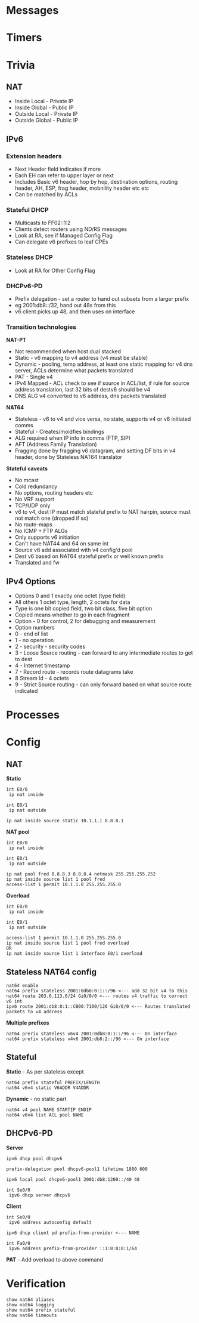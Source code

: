 # Messages

# Timers

# Trivia

## NAT

* Inside Local - Private IP
* Inside Global - Public IP
* Outside Local - Private IP
* Outside Global - Public IP

## IPv6

### Extension headers

* Next Header field indicates if more
* Each EH can refer to upper layer or next
* Includes Basic v6 header, hop by hop, destination options, routing header, AH, ESP, frag header, mobnility header etc etc
* Can be matched by ACLs

### Stateful DHCP

* Multicasts to FF02::1:2
* Clients detect routers using ND/RS messages
* Look at RA, see if Managed Config Flag
* Can delegate v6 prefixes to leaf CPEs

### Stateless DHCP

* Look at RA for Other Config Flag

### DHCPv6-PD

* Prefix delegation - set a router to hand out subsets from a larger prefix
 * eg 2001:db8::/32, hand out 48s from this
 * v6 client picks up 48, and then uses on interface

### Transition technologies

**NAT-PT**
* Not recommended when host dual stacked
* Static - v6 mapping to v4 address (v4 must be stable)
* Dynamic - pooling, temp address, at least one static mapping for v4 dns server, ACLs determine what packets translated
* PAT - Single v4
* IPv4 Mapped - ACL check to see if source in ACL/list, if rule for source address translation, last 32 bits of destv6 should be v4
 * DNS ALG v4 converted to v6 address, dns packets translated

**NAT64**
* Stateless - v6 to v4 and vice versa, no state, supports v4 or v6 initiated comms
* Stateful - Creates/moidfies bindings
* ALG required when IP info in comms (FTP, SIP)
* AFT (Address Family Translation)
* Fragging done by fragging v6 datagram, and setting DF bits in v4 header, done by Stateless NAT64 translator

**Stateful caveats**
* No mcast
* Cold redundancy
* No options, routing headers etc
* No VRF support
* TCP/UDP only
* v6 to v4, dest IP must match stateful prefix to NAT hairpin, source must not match one (dropped if so)
* No route-maps
* No ICMP + FTP ALGs
* Only supports v6 initiation
* Can't have NAT44 and 64 on same int
* Source v6 add associated with v4 config'd pool
* Dest v6 based on NAT64 stateful prefix or well known prefix
* Translated and fw

## IPv4 Options

* Options 0  and 1 exactly one octet (type field)
* All others 1 octet type, length, 2 octets for data
* Type is one bit copied field, two bit class, five bit option
 * Copied means whether to go in each fragment
* Option - 0 for control, 2 for debugging and measurement
* Option numbers
 * 0 - end of list
 * 1 - no operation
 * 2 - security - security codes
 * 3 - Loose Source routing - can forward to any intermediate routes to get to dest
 * 4 - Internet timestamp
 * 7 - Record route - records route datagrams take
 * 8 Stream Id - 4 octets
 * 9 - Strict Source routing - can only forward based on what source route indicated
 
# Processes

# Config

## NAT

**Static**

```
int E0/0
 ip nat inside

int E0/1
 ip nat outside

ip nat inside source static 10.1.1.1 8.8.8.1
```

**NAT pool**

```
int E0/0
 ip nat inside

int E0/1
 ip nat outside

ip nat pool fred 8.8.8.3 8.8.8.4 netmask 255.255.255.252
ip nat inside source list 1 pool fred
access-list 1 permit 10.1.1.0 255.255.255.0
```

**Overload**

```
int E0/0
 ip nat inside

int E0/1
 ip nat outside

access-list 1 permit 10.1.1.0 255.255.255.0
ip nat inside source list 1 pool fred overload
OR
ip nat inside source list 1 interface E0/1 overload
```

## Stateless NAT64 config

```
nat64 enable
nat64 prefix stateless 2001:0db8:0:1::/96 <--- add 32 bit v4 to this
nat64 route 203.0.113.0/24 Gi0/0/0 <--- routes v4 traffic to correct v6 int
ipv6 route 2001:db8:0:1::CB00:7100/120 Gi0/0/0 <--- Routes translated packets to v4 address
```

**Multiple prefixes**
```
nat64 prerix stateless v6v4 2001:0db8:0:1::/96 <--- On interface
nat64 prefix stateless v4v6 2001:db8:2::/96 <--- On interface
```

## Stateful

**Static** - As per stateless except

```
nat64 prefix stateful PREFIX/LENGTH
nat64 v6v4 static V6ADDR V4ADDR
```

**Dynamic** - no static part
```
nat64 v4 pool NAME STARTIP ENDIP
nat64 v6v4 list ACL pool NAME
```

## DHCPv6-PD

**Server**
```
ipv6 dhcp pool dhcpv6

prefix-delegation pool dhcpv6-pool1 lifetime 1800 600

ipv6 local pool dhcpv6-pool1 2001:db8:1200::/40 48

int Se0/0
 ipv6 dhcp server dhcpv6
```

**Client**

```
int Se0/0
 ipv6 address autoconfig default

ipv6 dhcp client pd prefix-from-provider <--- NAME

int Fa0/0
 ipv6 address prefix-from-provider ::1:0:0:0:1/64
```

**PAT** - Add overload to above command

# Verification

```
show nat64 aliases
show nat64 logging
show nat64 prefix stateful
show nat64 timeouts
```

